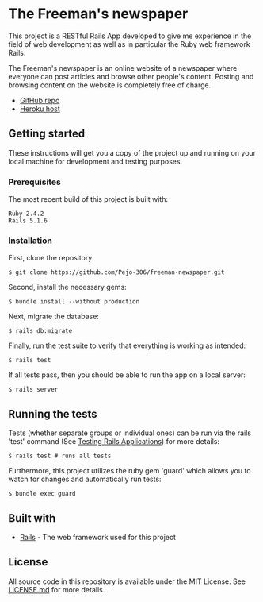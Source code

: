 # The Freeman's newspaper

This project is a RESTful Rails App developed to give me experience in the field
of web development as well as in particular the Ruby web framework Rails.

The Freeman's newspaper is an online website of a newspaper where everyone
can post articles and browse other people's content. Posting and browsing
content on the website is completely free of charge.

* [GitHub repo](https://github.com/Pejo-306/freeman-newspaper)
* [Heroku host](https://limitless-forest-89598.herokuapp.com/)

## Getting started
These instructions will get you a copy of the project up and running on your
local machine for development and testing purposes.

### Prerequisites
The most recent build of this project is built with:

```
Ruby 2.4.2
Rails 5.1.6
```

### Installation
First, clone the repository:

```
$ git clone https://github.com/Pejo-306/freeman-newspaper.git
```

Second, install the necessary gems:

```
$ bundle install --without production
```

Next, migrate the database:

```
$ rails db:migrate
```

Finally, run the test suite to verify that everything is working as intended:

```
$ rails test
```

If all tests pass, then you should be able to run the app on a local server:

```
$ rails server
```

## Running the tests
Tests (whether separate groups or individual ones) can be run via the rails
'test' command (See [Testing Rails Applications](http://guides.rubyonrails.org/testing.html))
for more details:

```
$ rails test # runs all tests
```

Furthermore, this project utilizes the ruby gem 'guard' which allows you to
watch for changes and automatically run tests:

```
$ bundle exec guard
```

## Built with
* [Rails](https://rubyonrails.org/) - The web framework used for this project

## License
All source code in this repository is available under the MIT License.
See [LICENSE.md](LICENSE.md) for more details.

